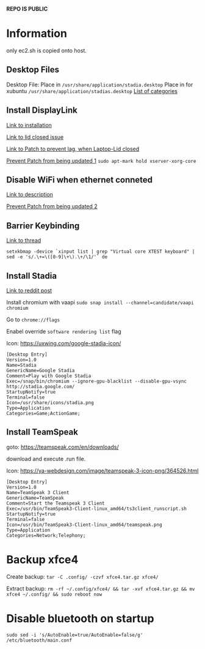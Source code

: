**REPO IS PUBLIC**

# Information

only ec2.sh is copied onto host.

## Desktop Files
Desktop File:
Place in `/usr/share/application/stadia.desktop`
Place in for xubuntu `/usr/share/application/stadias.desktop`
[List of categories](https://specifications.freedesktop.org/menu-spec/latest/apas02.html)

## Install DisplayLink
[Link to installation](https://www.displaylink.com/downloads/ubuntu)

[Link to lid closed issue](https://gitlab.freedesktop.org/xorg/xserver/-/issues/1028)

[Link to Patch to prevent lag, when Laptop-Lid closed](https://displaylink.org/forum/showthread.php?p=90093)

[Prevent Patch from being updated 1](https://askubuntu.com/questions/18654/how-to-prevent-updating-of-a-specific-package)
`sudo apt-mark hold xserver-xorg-core`

## Disable WiFi when ethernet conneted
[Link to description](https://askubuntu.com/questions/1271491/disable-wifi-if-lan-is-connected)

[Prevent Patch from being updated 2](https://askubuntu.com/questions/1300775/ubuntu-20-04-displaylink-patch-for-xorg)
## Barrier Keybinding
[Link to thread](https://github.com/debauchee/barrier/issues/437)
```
setxkbmap -device `xinput list | grep "Virtual core XTEST keyboard" | sed -e 's/.\+=\([0-9]\+\).\+/\1/'` de
```

## Install Stadia
[Link to reddit post](https://www.reddit.com/r/Stadia/comments/e02zj9/stadia_on_ubuntu/)

Install chromium with vaapi
`sudo snap install --channel=candidate/vaapi chromium`

Go to `chrome://flags`

Enabel override `software rendering list` flag

Icon: https://uxwing.com/google-stadia-icon/

```
[Desktop Entry]
Version=1.0
Name=Stadia
GenericName=Google Stadia
Comment=Play with Google Stadia
Exec=/snap/bin/chromium --ignore-gpu-blacklist --disable-gpu-vsync http://stadia.google.com/
StartupNotify=true
Terminal=false
Icon=/usr/share/icons/stadia.png
Type=Application
Categories=Game;ActionGame;
```

## Install TeamSpeak

goto: https://teamspeak.com/en/downloads/

download and execute .run file.

Icon: https://ya-webdesign.com/image/teamspeak-3-icon-png/364526.html

```
[Desktop Entry]
Version=1.0
Name=TeamSpeak 3 Client
GenericName=TeamSpeak
Comment=Start the Teamspeak 3 Client
Exec=/usr/bin/TeamSpeak3-Client-linux_amd64/ts3client_runscript.sh
StartupNotify=true
Terminal=false
Icon=/usr/bin/TeamSpeak3-Client-linux_amd64/teamspeak.png
Type=Application
Categories=Network;Telephony;
```

# Backup xfce4

Create backup: `tar -C .config/ -czvf xfce4.tar.gz xfce4/`

Extract backup: `rm -rf ~/.config/xfce4/ && tar -xvf xfce4.tar.gz && mv xfce4 ~/.config/ && sudo reboot now`

# Disable bluetooth on startup
`sudo sed -i 's/AutoEnable=true/AutoEnable=false/g' /etc/bluetooth/main.conf`
